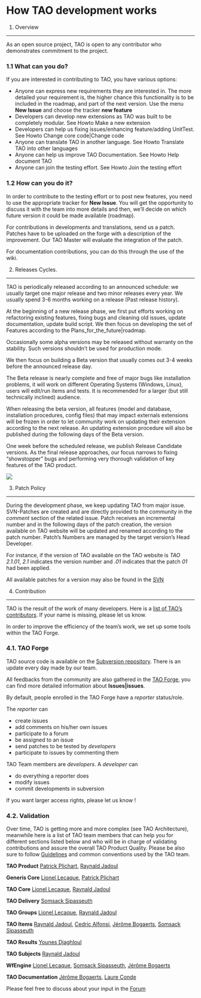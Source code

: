<!--
parent: 'How TAO development works'
created_at: '2011-04-22 12:00:52'
updated_at: '2013-10-28 15:33:45'
authors:
    - 'Cyril Hazotte'
tags: {  }
-->



How TAO development works
=========================

1. Overview
-----------

As an open source project, TAO is open to any contributor who demonstrates commitment to the project.

### 1.1 What can you do?

If you are interested in contributing to TAO, you have various options:

-   Anyone can express new requirements they are interested in. The more detailed your requirement is, the higher chance this functionality is to be included in the roadmap, and part of the next version. Use the menu **New Issue** and choose the tracker **new feature**
-   Developers can develop new extensions as TAO was built to be completely modular. See Howto Make a new extension
-   Developers can help us fixing issues/enhancing feature/adding UnitTest. See Howto Change core code|Change code
-   Anyone can translate TAO in another language. See Howto Translate TAO into other languages
-   Anyone can help us improve TAO Documentation. See Howto Help document TAO
-   Anyone can join the testing effort. See Howto Join the testing effort

### 1.2 How can you do it?

In order to contribute to the testing effort or to post new features, you need to use the appropriate tracker for **New Issue**. You will get the opportunity to discuss it with the team into more details and then, we’ll decide on which future version it could be made available (roadmap).

For contributions in developments and translations, send us a patch. Patches have to be uploaded on the forge with a description of the improvement. Our TAO Master will evaluate the integration of the patch.

For documentation contributions, you can do this through the use of the wiki.

2. Releases Cycles.
-------------------

TAO is periodically released according to an announced schedule: we usually target one major release and two minor releases every year. We usually spend 3-6 months working on a release (Past release history).

At the beginning of a new release phase, we first put efforts working on refactoring existing features, fixing bugs and cleaning old issues, update documentation, update build script. We then focus on developing the set of Features according to the Plans_for_the_future|roadmap.

Occasionally some alpha versions may be released without warranty on the stability. Such versions shouldn’t be used for production mode.

We then focus on building a Beta version that usually comes out 3-4 weeks before the announced release day.

The Beta release is nearly complete and free of major bugs like installation problems, it will work on different Operating Systems (Windows, Linux), users will edit/run items and tests. It is recommended for a larger (but still technically inclined) audience.

When releasing the beta version, all features (model and database, installation procedures, config files) that may impact externals extensions will be frozen in order to let community work on updating their extension according to the next release. An updating extension procedure will also be published during the following days of the Beta version.

One week before the scheduled release, we publish Release Candidate versions. As the final release approaches, our focus narrows to fixing “showstopper” bugs and performing very thorough validation of key features of the TAO product.

![](http://forge.taotesting.com/attachments/789/devCylce.png)

3. Patch Policy
---------------

During the development phase, we keep updating TAO from major issue. SVN-Patches are created and are directly provided to the community in the *comment* section of the related issue. Patch receives an incremental number and in the following days of the patch creation, the version available on TAO website will be updated and renamed according to the patch number. Patch’s Numbers are managed by the target version’s Head Developer.

For instance, if the version of TAO available on the TAO website is *TAO 2.1.01*, *2.1* indicates the version number and *.01* indicates that the patch *01* had been applied.<br/>

All available patches for a version may also be found in the [SVN](http://forge.taotesting.com/projects/tao/repository/show/patchs)

4. Contribution
---------------

TAO is the result of the work of many developers. Here is a [list of TAO’s contributors](https://www.tao.lu/html/index.php?option=com_content&view=article&id=115&Itemid=161). If your name is missing, please let us know.

In order to improve the efficiency of the team’s work, we set up some tools within the TAO Forge.

### 4.1. TAO Forge

TAO source code is available on the [Subversion repository](http://vcs.taotesting.com/svn/tao/). There is an update every day made by our team.

All feedbacks from the community are also gathered in the [TAO Forge](http://forge.taotesting.com/projects/tao/issues), you can find more detailed information about **Issues|issues**.

By default, people enrolled in the TAO Forge have a *reporter* status/role.

The *reporter* can

-   create issues
-   add comments on his/her own issues
-   participate to a forum
-   be assigned to an issue
-   send patches to be tested by *developers*
-   participate to issues by commenting them

TAO Team members are *developers*. A *developer* can

-   do everything a reporter does
-   modify issues
-   commit developments in subversion

If you want larger access rights, please let us know !

### 4.2. Validation

Over time, TAO is getting more and more complex (see TAO Architecture), meanwhile here is a list of TAO team members that can help you for different sections listed below and who will be in charge of validating contributions and assure the overall TAO Product Quality. Please be also sure to follow [Guidelines](../developer-guide/guidelines.md) and common conventions used by the TAO team.

**TAO Product** [Patrick Plichart](http://forge.taotesting.com/users/339), [Raynald Jadoul](http://forge.taotesting.com/users/630)<br/>

**Generis Core** [Lionel Lecaque](http://forge.taotesting.com/users/305), [Patrick Plichart](http://forge.taotesting.com/users/339)<br/>

**TAO Core** [Lionel Lecaque](http://forge.taotesting.com/users/305), [Raynald Jadoul](http://forge.taotesting.com/users/630)<br/>

**TAO Delivery** [Somsack Sipasseuth](http://forge.taotesting.com/users/361)<br/>

**TAO Groups** [Lionel Lecaque](http://forge.taotesting.com/users/305), [Raynald Jadoul](http://forge.taotesting.com/users/630)<br/>

**TAO Items** [Raynald Jadoul](http://forge.taotesting.com/users/630), [Cedric Alfonsi](http://forge.taotesting.com/users/352), [Jérôme Bogaerts](http://forge.taotesting.com/users/306), [Somsack Sipasseuth](http://forge.taotesting.com/users/361)<br/>

**TAO Results** [Younes Djaghloul](http://forge.taotesting.com/users/347)<br/>

**TAO Subjects** [Raynald Jadoul](http://forge.taotesting.com/users/630)<br/>

**WfEngine** [Lionel Lecaque](http://forge.taotesting.com/users/305), [Somsack Sipasseuth](http://forge.taotesting.com/users/361), [Jérôme Bogaerts](http://forge.taotesting.com/users/306)<br/>

**TAO Documentation** [Jérôme Bogaerts](http://forge.taotesting.com/users/306), [Laure Conde](http://forge.taotesting.com/users/503)

Please feel free to discuss about your input in the [Forum](http://forge.taotesting.com/projects/tao/boards)


